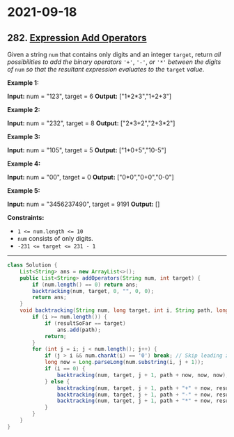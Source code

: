 # 2021-09-18

## 282. [Expression Add Operators](https://leetcode.com/problems/expression-add-operators/)

Given a string `num` that contains only digits and an integer `target`, return _all possibilities to add the binary operators_ `'+'`, `'-'`, _or_ `'*'` _between the digits of_ `num` _so that the resultant expression evaluates to the_ `target` _value_.

**Example 1:**

**Input:** num = "123", target = 6
**Output:** \["1\*2\*3","1+2+3"\]

**Example 2:**

**Input:** num = "232", target = 8
**Output:** \["2\*3+2","2+3\*2"\]

**Example 3:**

**Input:** num = "105", target = 5
**Output:** \["1\*0+5","10-5"\]

**Example 4:**

**Input:** num = "00", target = 0
**Output:** \["0\*0","0+0","0-0"\]

**Example 5:**

**Input:** num = "3456237490", target = 9191
**Output:** \[\]

**Constraints:**

- `1 <= num.length <= 10`
- `num` consists of only digits.
- `-231 <= target <= 231 - 1`

---

```java
class Solution {
    List<String> ans = new ArrayList<>();
    public List<String> addOperators(String num, int target) {
        if (num.length() == 0) return ans;
        backtracking(num, target, 0, "", 0, 0);
        return ans;
    }
    void backtracking(String num, long target, int i, String path, long resultSoFar, long prev) {
        if (i >= num.length()) {
            if (resultSoFar == target)
                ans.add(path);
            return;
        }
        for (int j = i; j < num.length(); j++) {
            if (j > i && num.charAt(i) == '0') break; // Skip leading zero number
            long now = Long.parseLong(num.substring(i, j + 1));
            if (i == 0) {
                backtracking(num, target, j + 1, path + now, now, now); // First num, pick it without adding any operator
            } else {
                backtracking(num, target, j + 1, path + "+" + now, resultSoFar + now, now);
                backtracking(num, target, j + 1, path + "-" + now, resultSoFar - now, -now);
                backtracking(num, target, j + 1, path + "*" + now, resultSoFar - prev + prev * now, prev * now); // Can imagine with example: 1+2*3*4
            }
        }
    }
}
```
